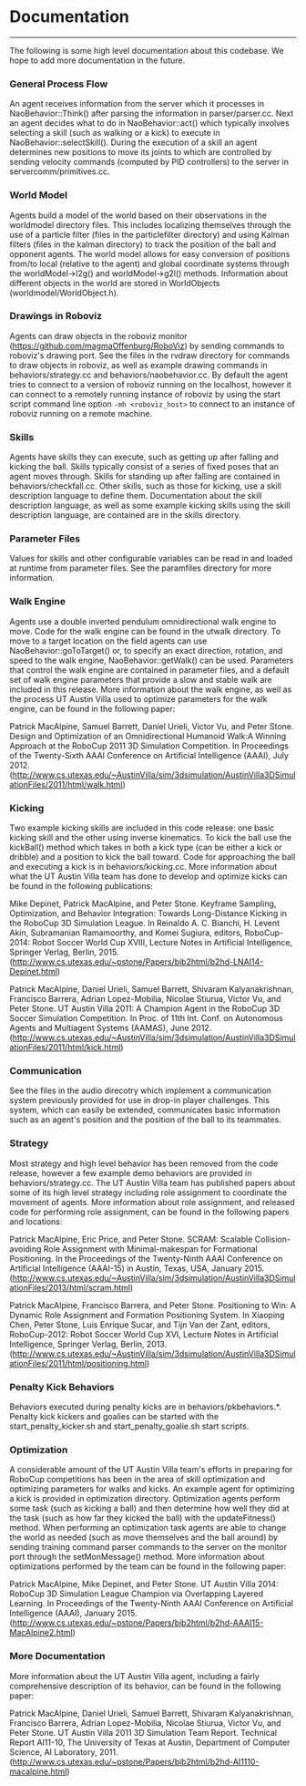 # Documentation
---
The following is some high level documentation about this codebase.  We hope to add more documentation in the future.

### General Process Flow 
An agent receives information from the server which it processes in NaoBehavior::Think() after parsing the information in parser/parser.cc.  Next an agent decides what to do in NaoBehavior::act() which typically involves selecting a skill (such as walking or a kick) to execute in NaoBehavior::selectSkill().  During the execution of a skill an agent determines new positions to move its joints to which are controlled by sending velocity commands (computed by PID controllers) to the server in servercomm/primitives.cc. 


### World Model
Agents build a model of the world based on their observations in the worldmodel directory files.  This includes localizing themselves through the use of a particle filter (files in the particlefilter directory) and using Kalman filters (files in the kalman directory) to track the position of the ball and opponent agents.  The world model allows for easy conversion of positions from/to local (relative to the agent) and global coordinate systems through the worldModel->l2g() and worldModel->g2l() methods.  Information about different objects in the world are stored in WorldObjects (worldmodel/WorldObject.h).


### Drawings in Roboviz 
Agents can draw objects in the roboviz monitor (https://github.com/magmaOffenburg/RoboViz) by sending commands to roboviz's drawing port.  See the files in the rvdraw directory for commands to draw objects in roboviz, as well as example drawing commands in behaviors/strategy.cc and behaviors/naobehavior.cc.  By default the agent tries to connect to a version of roboviz running on the localhost, however it can connect to a remotely running instance of roboviz by using the start script command line option ```-mh <roboviz_host>``` to connect to an instance of roboviz running on a remote machine.


### Skills 
Agents have skills they can execute, such as getting up after falling and kicking the ball.  Skills typically consist of a series of fixed poses that an agent moves through.  Skills for standing up after falling are contained in behaviors/checkfall.cc.  Other skills, such as those for kicking, use a skill description language to define them.  Documentation about the skill description language, as well as some example kicking skills using the skill description language, are contained are in the skills directory. 


### Parameter Files 
Values for skills and other configurable variables can be read in and loaded at runtime from parameter files.  See the paramfiles directory for more information.


### Walk Engine 
Agents use a double inverted pendulum omnidirectional walk engine to move.  Code for the walk engine can be found in the utwalk directory.  To move to a target location on the field agents can use NaoBehavior::goToTarget() or, to specify an exact direction, rotation, and speed to the walk engine,  NaoBehavior::getWalk() can be used.  Parameters that control the walk engine are contained in parameter files, and a default set of walk engine parameters that provide a slow and stable walk are included in this release.  More information about the walk engine, as well as the process UT Austin Villa used to optimize parameters for the walk engine, can be found in the following paper:

Patrick MacAlpine, Samuel Barrett, Daniel Urieli, Victor Vu, and Peter Stone.
Design and Optimization of an Omnidirectional Humanoid Walk:A Winning Approach at the RoboCup 2011 3D Simulation Competition. 
In Proceedings of the Twenty-Sixth AAAI Conference on Artificial Intelligence (AAAI), July 2012.
(http://www.cs.utexas.edu/~AustinVilla/sim/3dsimulation/AustinVilla3DSimulationFiles/2011/html/walk.html)


### Kicking 
Two example kicking skills are included in this code release: one basic kicking skill and the other using inverse kinematics.  To kick the ball use the kickBall() method which takes in both a kick type (can be either a kick or dribble) and a position to kick the ball toward.  Code for approaching the ball and executing a kick is in behaviors/kicking.cc.  More information about what the UT Austin Villa team has done to develop and optimize kicks can be found in the following publications:

Mike Depinet, Patrick MacAlpine, and Peter Stone. 
Keyframe Sampling, Optimization, and Behavior Integration: Towards Long-Distance Kicking in the RoboCup 3D Simulation League. 
In Reinaldo A. C. Bianchi, H. Levent Akin, Subramanian Ramamoorthy, and Komei Sugiura, editors, RoboCup-2014: Robot Soccer World Cup XVIII, Lecture Notes in Artificial Intelligence, Springer Verlag, Berlin, 2015.
(http://www.cs.utexas.edu/~pstone/Papers/bib2html/b2hd-LNAI14-Depinet.html)

Patrick MacAlpine, Daniel Urieli, Samuel Barrett, Shivaram Kalyanakrishnan, Francisco Barrera, Adrian Lopez-Mobilia, Nicolae Stiurua, Victor Vu, and Peter Stone. 
UT Austin Villa 2011: A Champion Agent in the RoboCup 3D Soccer Simulation Competition. 
In Proc. of 11th Int. Conf. on Autonomous Agents and Multiagent Systems (AAMAS), June 2012.
(http://www.cs.utexas.edu/~AustinVilla/sim/3dsimulation/AustinVilla3DSimulationFiles/2011/html/kick.html)


### Communication 
See the files in the audio direcotry which implement a communication system previously provided for use in drop-in player challenges.  This system, which can easily be extended, communicates basic information such as an agent's position and the position of the ball to its teammates.


### Strategy
Most strategy and high level behavior has been removed from the code release,  however a few example demo behaviors are provided in behaviors/strategy.cc.  The UT Austin Villa team has published papers about some of its high level strategy including role assignment to coordinate the movement of agents.  More information about  role assignment, and released code for performing role assignment, can be found in the following papers and locations: 

Patrick MacAlpine, Eric Price, and Peter Stone.
SCRAM: Scalable Collision-avoiding Role Assignment with Minimal-makespan for Formational Positioning.
In the Proceedings of the Twenty-Ninth AAAI Conference on Artificial Intelligence (AAAI-15) in Austin, Texas, USA, January 2015.
(http://www.cs.utexas.edu/~AustinVilla/sim/3dsimulation/AustinVilla3DSimulationFiles/2013/html/scram.html)

Patrick MacAlpine, Francisco Barrera, and Peter Stone. 
Positioning to Win: A Dynamic Role Assignment and Formation Positioning System. 
In Xiaoping Chen, Peter Stone, Luis Enrique Sucar, and Tijn Van der Zant, editors, RoboCup-2012: Robot Soccer World Cup XVI, Lecture Notes in Artificial Intelligence, Springer Verlag, Berlin, 2013.
(http://www.cs.utexas.edu/~AustinVilla/sim/3dsimulation/AustinVilla3DSimulationFiles/2011/html/positioning.html)


### Penalty Kick Behaviors 
Behaviors executed during penalty kicks are in behaviors/pkbehaviors.*.  Penalty kick kickers and goalies can be started with the start_penalty_kicker.sh and start_penalty_goalie.sh start scripts.


### Optimization 
A considerable amount of the UT Austin Villa team's efforts in preparing for RoboCup competitions has been in the area of skill optimization and optimizing parameters for walks and kicks.  An example agent for optimizing a kick is provided in optimization directory.  Optimization agents perform some task (such as kicking a ball) and then determine how well they did at the task (such as how far they kicked the ball) with the updateFitness() method.  When performing an optimization task agents are able to change the world as needed (such as move themselves and the ball around) by sending training command parser commands to the server on the monitor port through the setMonMessage() method.  More information about optimizations performed by the team can be found in the following paper:

Patrick MacAlpine, Mike Depinet, and Peter Stone. 
UT Austin Villa 2014: RoboCup 3D Simulation League Champion via Overlapping Layered Learning. 
In Proceedings of the Twenty-Ninth AAAI Conference on Artificial Intelligence (AAAI), January 2015.
(http://www.cs.utexas.edu/~pstone/Papers/bib2html/b2hd-AAAI15-MacAlpine2.html)


### More Documentation 
More information about the UT Austin Villa agent, including a fairly comprehensive description of its behavior, can be found in the following paper:

Patrick MacAlpine, Daniel Urieli, Samuel Barrett, Shivaram Kalyanakrishnan, Francisco Barrera, Adrian Lopez-Mobilia, Nicolae Stiurua, Victor Vu, and Peter Stone. 
UT Austin Villa 2011 3D Simulation Team Report. 
Technical Report AI11-10, The University of Texas at Austin, Department of Computer Science, AI Laboratory, 2011.
(http://www.cs.utexas.edu/~pstone/Papers/bib2html/b2hd-AI1110-macalpine.html)